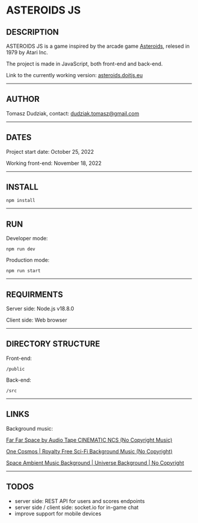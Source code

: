 # ASTEROIDS JS

## DESCRIPTION

ASTEROIDS JS is a game inspired by the arcade game [Asteroids](https://en.wikipedia.org/wiki/Asteroids_(video_game)), relesed in 1979 by Atari Inc.

The project is made in JavaScript, both front-end and back-end.

Link to the currently working version: [asteroids.doitjs.eu](https://asteroids.doitjs.eu)

---

## AUTHOR

Tomasz Dudziak, contact: dudziak.tomasz@gmail.com

---

## DATES

Project start date: October 25, 2022

Working front-end: November 18, 2022

---

## INSTALL

    npm install
    
---

## RUN

Developer mode:

    npm run dev

Production mode:

    npm run start
    
---

## REQUIRMENTS

Server side: Node.js v18.8.0

Client side: Web browser

---

## DIRECTORY STRUCTURE

Front-end:

    /public

Back-end:

    /src

---

## LINKS

Background music:

[Far Far Space by Audio Tape CINEMATIC NCS (No Copyright Music)](https://www.youtube.com/watch?v=egE7dPevJ_w)

[One Cosmos | Royalty Free Sci-Fi Background Music (No Copyright)](https://www.youtube.com/watch?v=25LEeXuHclc)

[Space Ambient Music Background | Universe Background | No Copyright](https://www.youtube.com/watch?v=2m6m3lTHOe4)

---

## TODOS

- server side: REST API for users and scores endpoints
- server side / client side: socket.io for in-game chat
- improve support for mobile devices
